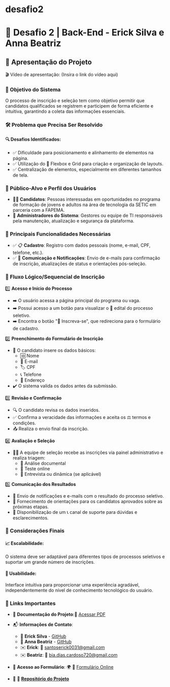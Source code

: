 # desafio2
# 🚀 Desafio 2 | Back-End - Erick Silva e Anna Beatriz

## 🎥 Apresentação do Projeto

🎬 Vídeo de apresentação: (Insira o link do vídeo aqui)

### 🎯 Objetivo do Sistema

O processo de inscrição e seleção tem como objetivo permitir que candidatos qualificados se registrem e participem de forma eficiente e intuitiva, garantindo a coleta das informações essenciais.

### 🛠 Problema que Precisa Ser Resolvido

#### 🔍 Desafios Identificados:

- ✅ Dificuldade para posicionamento e alinhamento de elementos na página.
- ✅ Utilização do 🎨 Flexbox e Grid para criação e organização de layouts.
- ✅ Centralização de elementos, especialmente em diferentes tamanhos de tela.

### 🎯 Público-Alvo e Perfil dos Usuários

- 👨‍💻 **Candidatos**: Pessoas interessadas em oportunidades no programa de formação de jovens e adultos na área de tecnologia da SETIC em parceria com a FAPEMA.
- 👥 **Administradores do Sistema**: Gestores ou equipe de TI responsáveis pela manutenção, atualização e segurança da plataforma.

### 🔑 Principais Funcionalidades Necessárias

- ✅ 📋 **Cadastro**: Registro com dados pessoais (nome, e-mail, CPF, telefone, etc.).
- ✅ 📢 **Comunicação e Notificações**: Envio de e-mails para confirmação de inscrição, atualizações de status e orientações pós-seleção.

### 🔄 Fluxo Lógico/Sequencial de Inscrição

1️⃣ **Acesso e Início do Processo**

- ➡️ O usuário acessa a página principal do programa ou vaga.
- ➡️ Possui acesso a um botão para visualizar o 📜 edital do processo seletivo.
- ➡️ Encontra o botão "📝 Inscreva-se", que redireciona para o formulário de cadastro.

2️⃣ **Preenchimento do Formulário de Inscrição**

- 📝 O candidato insere os dados básicos:
  - 🆔 Nome
  - 📧 E-mail
  - 🏷️ CPF
  - 📞 Telefone
  - 📍 Endereço
- ✔️ O sistema valida os dados antes da submissão.

3️⃣ **Revisão e Confirmação**

- 🔍 O candidato revisa os dados inseridos.
- ✅ Confirma a veracidade das informações e aceita os ⚖️ termos e condições.
- 📤 Realiza o envio final da inscrição.

4️⃣ **Avaliação e Seleção**

- 👨‍⚖️ A equipe de seleção recebe as inscrições via painel administrativo e realiza triagem:
  - 📄 Análise documental
  - 📝 Teste online
  - 🎤 Entrevista ou dinâmica (se aplicável)

5️⃣ **Comunicação dos Resultados**

- 📧 Envio de notificações e e-mails com o resultado do processo seletivo.
- 📜 Fornecimento de orientações para os candidatos aprovados sobre as próximas etapas.
- 💬 Disponibilização de um 📞 canal de suporte para dúvidas e esclarecimentos.

### 📌 Considerações Finais

#### 📈 Escalabilidade:

O sistema deve ser adaptável para diferentes tipos de processos seletivos e suportar um grande número de inscrições.

#### 🎨 Usabilidade:

Interface intuitiva para proporcionar uma experiência agradável, independentemente do nível de conhecimento tecnológico do usuário.

### 🔗 Links Importantes

- 📄 **Documentação do Projeto**:📎 [Acessar PDF](https://drive.google.com/file/d/1ed5AWG8SNfMRCqvpKOF5Q3z-ZA16SYTK/view?usp=sharing)
- 📬 **Informações de Contato**:  
  - 👤 **Erick Silva** - [GitHub](https://github.com/ericksilva)  
  - 👤 **Anna Beatriz** - [GitHub](https://github.com/annabeatriz)  
  - ✉️ **Erick**: 📩 santoserick0031@gmail.com  
  - ✉️ **Beatriz**: 📩 bia.dias.cardoso720@gmail.com

- 🔗 **Acesso ao Formulário**: 🌍 🔗 [Formulário Online](https://desafio2trilhas.vercel.app/) 
- 📂 🔗 **[Repositório do Projeto](https://github.com/bea7dias/desafio2.git)**
